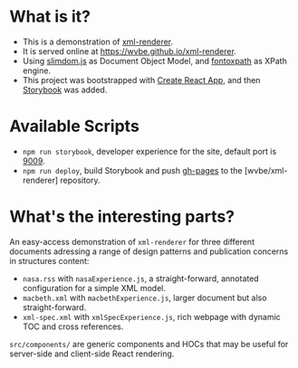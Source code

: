 # What is it?
- This is a demonstration of [xml-renderer](//github.com/wvbe/xml-renderer).
- It is served online at https://wvbe.github.io/xml-renderer.
- Using [slimdom.js](//github.com/bwrrp/slimdom.js) as Document Object Model, and
  [fontoxpath](//github.com/fontoxml/fontoxpath) as XPath engine.
- This project was bootstrapped with [Create React App](//github.com/facebook/create-react-app), and then
  [Storybook](//github.com/storybooks/storybook) was added.

# Available Scripts

- `npm run storybook`, developer experience for the site, default port is [9009](http://localhost:9009).
- `npm run deploy`, build Storybook and push [gh-pages](https://www.npmjs.com/package/gh-pages) to the
  [wvbe/xml-renderer] repository.

# What's the interesting parts?

An easy-access demonstration of `xml-renderer` for three different documents adressing a range of design patterns
and publication concerns in structures content:

- `nasa.rss` with `nasaExperience.js`, a straight-forward, annotated configuration for a simple XML model.
- `macbeth.xml` with `macbethExperience.js`, larger document but also straight-forward.
- `xml-spec.xml` with `xmlSpecExperience.js`, rich webpage with dynamic TOC and cross references.

`src/components/` are generic components and HOCs that may be useful for server-side and client-side React rendering.

